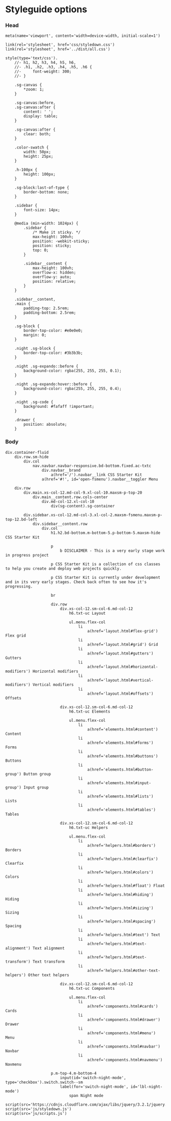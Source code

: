 # Styleguide options

### Head

	meta(name='viewport', content='width=device-width, initial-scale=1')

	link(rel='stylesheet', href='css/styledown.css')
	link(rel='stylesheet', href='../dist/all.css')

	style(type='text/css').
		//- h1, h2, h3, h4, h5, h6,
		//- .h1, .h2, .h3, .h4, .h5, .h6 {
		//- 	font-weight: 300;
		//- }

		.sg-canvas {
			*zoom: 1;
		}

		.sg-canvas:before,
		.sg-canvas:after {
			content: ' ';
			display: table;
		}

		.sg-canvas:after {
			clear: both;
		}

		.color-swatch {
			width: 50px;
			height: 25px;
		}

		.h-100px {
			height: 100px;
		}

		.sg-block:last-of-type {
			border-bottom: none;
		}

		.sidebar {
			font-size: 14px;
		}

		@media (min-width: 1024px) {
			.sidebar {
				/* Make it sticky. */
				max-height: 100vh;
				position: -webkit-sticky;
				position: sticky;
				top: 0;
			}

			.sidebar__content {
				max-height: 100vh;
				overflow-x: hidden;
				overflow-y: auto;
				position: relative;
			}
		}

		.sidebar__content,
		.main {
			padding-top: 2.5rem;
			padding-bottom: 2.5rem;
		}

		.sg-block {
			border-top-color: #e0e0e0;
			margin: 0;
		}

		.night .sg-block {
			border-top-color: #3b3b3b;
		}

		.night .sg-expando::before {
			background-color: rgba(255, 255, 255, 0.1);
		}

		.night .sg-expando:hover::before {
			background-color: rgba(255, 255, 255, 0.4);
		}

		.night .sg-code {
			background: #fafaff !important;
		}

		.drawer {
			position: absolute;
		}

### Body

	div.container-fluid
		div.row.sm-hide
			div.col
				nav.navbar.navbar-responsive.bd-bottom.fixed.ac-txtc
					div.navbar__brand
						a(href='/').navbar__link CSS Starter Kit
					a(href='#!', id='open-fsmenu').navbar__toggler Menu

		div.row
			div.main.xs-col-12.md-col-9.xl-col-10.maxsm-p-top-20
				div.main__content.row.cols-center
					div.md-col-12.xl-col-10
						div(sg-content).sg-container

			div.sidebar.xs-col-12.md-col-3.xl-col-2.maxsm-fsmenu.maxsm-p-top-12.bd-left
				div.sidebar__content.row
					div.col
						h1.h2.bd-bottom.m-bottom-5.p-bottom-5.maxsm-hide CSS Starter Kit

						p
							b DISCLAIMER - This is a very early stage work in progress project

						p CSS Starter Kit is a collection of css classes to help you create and deploy web projects quickly.

						p CSS Starter Kit is currently under development and in its very early stages. Check back often to see how it's progressing.

						br

						div.row
							div.xs-col-12.sm-col-6.md-col-12
								h6.txt-uc Layout

								ul.menu.flex-col
									li
										a(href='layout.html#flex-grid') Flex grid
									li
										a(href='layout.html#grid') Grid
									li
										a(href='layout.html#gutters') Gutters
									li
										a(href='layout.html#horizontal-modifiers') Horizontal modifiers
									li
										a(href='layout.html#vertical-modifiers') Vertical modifiers
									li
										a(href='layout.html#offsets') Offsets

							div.xs-col-12.sm-col-6.md-col-12
								h6.txt-uc Elements

								ul.menu.flex-col
									li
										a(href='elements.html#content') Content
									li
										a(href='elements.html#forms') Forms
									li
										a(href='elements.html#buttons') Buttons
									li
										a(href='elements.html#button-group') Button group
									li
										a(href='elements.html#input-group') Input group
									li
										a(href='elements.html#lists') Lists
									li
										a(href='elements.html#tables') Tables

							div.xs-col-12.sm-col-6.md-col-12
								h6.txt-uc Helpers

								ul.menu.flex-col
									li
										a(href='helpers.html#borders') Borders
									li
										a(href='helpers.html#clearfix') Clearfix
									li
										a(href='helpers.html#colors') Colors
									li
										a(href='helpers.html#float') Float
									li
										a(href='helpers.html#hiding') Hiding
									li
										a(href='helpers.html#sizing') Sizing
									li
										a(href='helpers.html#spacing') Spacing
									li
										a(href='helpers.html#text') Text
									li
										a(href='helpers.html#text-alignment') Text alignment
									li
										a(href='helpers.html#text-transform') Text transform
									li
										a(href='helpers.html#other-text-helpers') Other text helpers

							div.xs-col-12.sm-col-6.md-col-12
								h6.txt-uc Components

								ul.menu.flex-col
									li
										a(href='components.html#cards') Cards
									li
										a(href='components.html#drawer') Drawer
									li
										a(href='components.html#menu') Menu
									li
										a(href='components.html#navbar') Navbar
									li
										a(href='components.html#navmenu') Navmenu
						
						p.m-top-4.m-bottom-4
							input(id='switch-night-mode', type='checkbox').switch.switch--sm
							label(for='switch-night-mode', id='lbl-night-mode')
								span Night mode

	script(src='https://cdnjs.cloudflare.com/ajax/libs/jquery/3.2.1/jquery.min.js')
	script(src='js/styledown.js')
	script(src='js/scripts.js')
